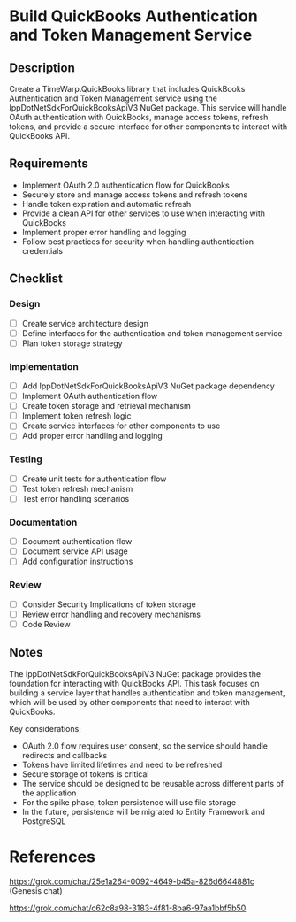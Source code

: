 # Build QuickBooks Authentication and Token Management Service

## Description

Create a TimeWarp.QuickBooks library that includes QuickBooks Authentication and Token Management service using the IppDotNetSdkForQuickBooksApiV3 NuGet package. This service will handle OAuth authentication with QuickBooks, manage access tokens, refresh tokens, and provide a secure interface for other components to interact with QuickBooks API.

## Requirements

- Implement OAuth 2.0 authentication flow for QuickBooks
- Securely store and manage access tokens and refresh tokens
- Handle token expiration and automatic refresh
- Provide a clean API for other services to use when interacting with QuickBooks
- Implement proper error handling and logging
- Follow best practices for security when handling authentication credentials

## Checklist

### Design
- [ ] Create service architecture design
- [ ] Define interfaces for the authentication and token management service
- [ ] Plan token storage strategy

### Implementation
- [ ] Add IppDotNetSdkForQuickBooksApiV3 NuGet package dependency
- [ ] Implement OAuth authentication flow
- [ ] Create token storage and retrieval mechanism
- [ ] Implement token refresh logic
- [ ] Create service interfaces for other components to use
- [ ] Add proper error handling and logging

### Testing
- [ ] Create unit tests for authentication flow
- [ ] Test token refresh mechanism
- [ ] Test error handling scenarios

### Documentation
- [ ] Document authentication flow
- [ ] Document service API usage
- [ ] Add configuration instructions

### Review
- [ ] Consider Security Implications of token storage
- [ ] Review error handling and recovery mechanisms
- [ ] Code Review

## Notes

The IppDotNetSdkForQuickBooksApiV3 NuGet package provides the foundation for interacting with QuickBooks API. This task focuses on building a service layer that handles authentication and token management, which will be used by other components that need to interact with QuickBooks.

Key considerations:
- OAuth 2.0 flow requires user consent, so the service should handle redirects and callbacks
- Tokens have limited lifetimes and need to be refreshed
- Secure storage of tokens is critical
- The service should be designed to be reusable across different parts of the application
- For the spike phase, token persistence will use file storage
- In the future, persistence will be migrated to Entity Framework and PostgreSQL


# References

https://grok.com/chat/25e1a264-0092-4649-b45a-826d6644881c (Genesis chat)

https://grok.com/chat/c62c8a98-3183-4f81-8ba6-97aa1bbf5b50